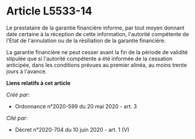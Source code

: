 # Article L5533-14

Le prestataire de la garantie financière informe, par tout moyen donnant date certaine à la réception de cette information,
l'autorité compétente de l'Etat de l'annulation ou de la résiliation de la garantie financière.

La garantie financière ne peut cesser avant la fin de la période de validité stipulée que si l'autorité compétente a été
informée de la cessation anticipée, dans les conditions prévues au premier alinéa, au moins trente jours à l'avance.

**Liens relatifs à cet article**

_Créé par_:

  - Ordonnance n°2020-599 du 20 mai 2020 - art. 3

_Cité par_:

  - Décret n°2020-704 du 10 juin 2020 - art. 1 (V)
